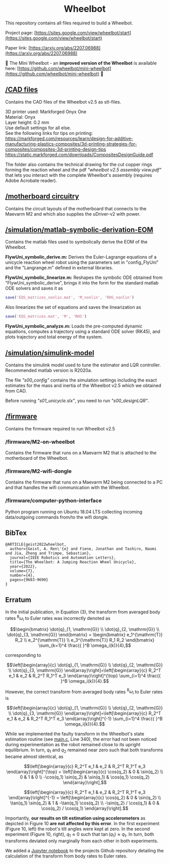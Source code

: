 <h1 align="center">
  <br>
  Wheelbot
  <br>
</h1>

This repository contains all files required to build a Wheelbot.

Project page:  [https://sites.google.com/view/wheelbot/start](https://sites.google.com/view/wheelbot/start)

Paper link: [https://arxiv.org/abs/2207.06988](https://arxiv.org/abs/2207.06988)

🎉 The Mini Wheelbot - an **improved version of the Wheelbot** is available here: [https://github.com/wheelbot/mini-wheelbot](https://github.com/wheelbot/mini-wheelbot) 🎉

## [/CAD files](https://github.com/AndReGeist/wheelbot-v2.5/tree/main/CAD%20files)
Contains the CAD files of the Wheelbot v2.5 as stl-files.

3D printer used: Markforged Onyx One <br/>
Material: Onyx <br/>
Layer height: 0.2 mm <br/>
Use default settings for all else. <br/>
See the following links for tips on printing: <br/>
https://markforged.com/resources/learn/design-for-additive-manufacturing-plastics-composites/3d-printing-strategies-for-composites/composites-3d-printing-design-tips <br/>
https://static.markforged.com/downloads/CompositesDesignGuide.pdf

The folder also contains the technical drawing for the cut copper rings forming the reaction wheel and the pdf *"wheelbot v2.5 assembly view.pdf"* that lets you interact with the complete Wheelbot's assembly (requires Adobe Acrobate reader).

## [/motherboard circuitry](https://github.com/AndReGeist/wheelbot-v2.5/tree/main/motherboard%20circuitry)
Contains the circuit layouts of the motherboard that connects to the Maevarm M2 and which also supplies the uDriver-v2 with power.

## [/simulation/matlab-symbolic-derivation-EOM](https://github.com/AndReGeist/wheelbot-v2.5/tree/main/simulation/matlab-symbolic-derivation-EOM)
Contains the matlab files used to symbolically derive the EOM of the Wheelbot.

**FlywUni_symbolic_derive.m:** Derives the Euler-Lagrange equations of a unicycle reaction wheel robot using the parameters set in "config_FlyUni" and the "Langrange.m" defined in external libraries.

**FlywUni_symbolic_linearize.m:** Reshapes the symbolic ODE obtained from "FlywUni_symbolic_derive", brings it into the form for the standard matlab ODE solvers and saves it as 
```matlab
save('EQS_matrices_nonlin.mat', 'M_nonlin', 'RHS_nonlin')
```
Also linearizes the set of equations and saves the linearization as 
```matlab
save('EQS_matrices.mat', 'M', 'RHS')
```

**FlywUni_symbolic_analyze.m:** Loads the pre-computed dynamic equations, computes a trajectory using a standard ODE solver (RK45), and plots trajectory and total energy of the system.

## [/simulation/simulink-model](https://github.com/AndReGeist/wheelbot-v2.5/tree/main/simulation/simulink-model)
Contains the simulink model used to tune the estimator and LQR controller. Recommended matlab version is R2020a.

The file *"s00_config"* contains the simulation settings including the exact estimates for the mass and inertia of the Wheelbot v2.5 which we obtained from CAD.

Before running *"s01_unicycle.slx"*, you need to run *"s00_designLQR"*.

## [/firmware](https://github.com/AndReGeist/wheelbot-v2.5/tree/main/firmware)
Contains the firmware required to run Wheelbot v2.5

### /firmware/M2-on-wheelbot
Contains the firmware that runs on a Maevarm M2 that is attached to the motherboard of the Wheelbot.

### /firmware/M2-wifi-dongle
Contains the firmware that runs on a Maevarm M2 being connected to a PC and that handles the wifi communication with the Wheelbot.

### /firmware/computer-python-interface
Python program running on Ubuntu 18.04 LTS collecting incoming data/outgoing commands from/to the wifi dongle.

## BibTex
```
@ARTICLE{geist2022wheelbot,
  author={Geist, A. Ren\'{e} and Fiene, Jonathan and Tashiro, Naomi and Jia, Zheng and Trimpe, Sebastian},
  journal={IEEE Robotics and Automation Letters}, 
  title={The Wheelbot: A Jumping Reaction Wheel Unicycle}, 
  year={2022},
  volume={7},
  number={4},
  pages={9683-9690}
}
```

## Erratum
In the initial publication, in Equation (3), the transform from averaged body rates ${}^{\text{B}}\omega_i$ to Euler rates was incorrectly denoted as

```math
\begin{bmatrix}
\dot{q}_{1, \mathrm{G}} \\
\dot{q}_{2, \mathrm{G}} \\
\dot{q}_{3, \mathrm{G}}
\end{bmatrix} = \begin{bmatrix}
e_1^{\mathrm{T}} R_2 \\
e_2^{\mathrm{T}} \\
e_3^{\mathrm{T}} R_1 R_2
\end{bmatrix} \sum_{k=1}^4 \frac{{ }^B \omega_i(k)}{4},
```

corresponding to

```math
\left[\begin{array}{c}
\dot{q}_{1, \mathrm{G}} \\
\dot{q}_{2, \mathrm{G}} \\
\dot{q}_{3, \mathrm{G}}
\end{array}\right]=\left[\begin{array}{c}
R_2^T e_1 &
e_2 &
R_2^T R_1^T e_3
\end{array}\right]^{\top} \sum_{i=1}^4 \frac{{ }^B \omega_i(k)}{4}.
```

However, the correct transform from averaged body rates ${}^{\text{B}}\omega_i$ to Euler rates is

```math
\left[\begin{array}{c}
\dot{q}_{1, \mathrm{G}} \\
\dot{q}_{2, \mathrm{G}} \\
\dot{q}_{3, \mathrm{G}}
\end{array}\right]=\left[\begin{array}{c}
R_2^T e_1 &
e_2 &
R_2^T R_1^T e_3
\end{array}\right]^{-1} \sum_{i=1}^4 \frac{{ }^B \omega_i(k)}{4}.
```

While we implemented the faulty transform in the Wheelbot's state estimation routine (see [main.c](https://github.com/AndReGeist/wheelbot-v2.5/blob/main/firmware/M2-on-wheelbot/src/main.c), Line 340),  the error had not been noticed during experimentation as the robot remained close to its upright equilibrium. In turn, $q_1$ and $q_2$ remained near zero such that both transforms became almost identical, as

```math
\left[\begin{array}{c}
R_2^T e_1 &
e_2 &
R_2^T R_1^T e_3
\end{array}\right]^{\top} =  \left[\begin{array}{c}
\cos(q_2) & 0 & \sin(q_2) \\
0 & 1 & 0 \\
-\cos(q_1) \sin(q_2) & \sin(q_1) & \cos(q_1) \cos(q_2)
\end{array}\right],
```

```math
\left[\begin{array}{c}
R_2^T e_1 &
e_2 &
R_2^T R_1^T e_3
\end{array}\right]^{-1} = \left[\begin{array}{c}
 \cos(q_2) & 0 & \sin(q_2) \\
 \tan(q_1) \sin(q_2) & 1 & -\tan(q_1) \cos(q_2) \\ 
 -\sin(q_2) / \cos(q_1) & 0 & \cos(q_2) / \cos(q_1)
\end{array}\right].
```

Importantly, **our results on tilt estimation using accelerometers** as depicted in Figure 10 **are not affected by this error**. In the first experiment (Figure 10, left) the robot's tilt angles were kept at zero. In the second experiment (Figure 10, right), $q_1 \approx 0$ such that $\tan(q_1) \approx q_1$. In turn, both transforms deviated only marginally from each other in both experiments.

We added a [Jupyter notebook](https://github.com/AndReGeist/wheelbot-v2.5/blob/main/erratum_bodyrate_transform.ipynb) to the projects Github repository detailing the calculation of the transform from body rates to Euler rates. 


